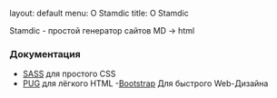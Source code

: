 layout: default
menu: О Stamdic
title: О Stamdic
<!--config-->
Stamdic - простой генератор сайтов MD -&gt; html

### Документация
- [SASS](https://sass-lang.com/documentation/) для простого CSS
- [PUG](https://pugjs.org/api/getting-started.html) для лёгкого HTML
  -[Bootstrap](https://getbootstrap.com/docs/5.3/getting-started/introduction/) Для быстрого Web-Дизайна 

